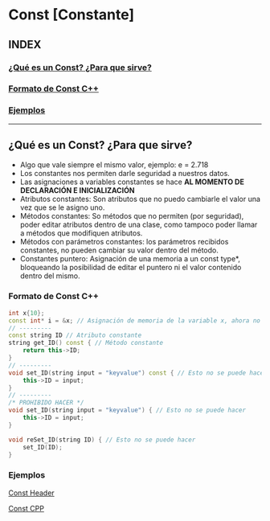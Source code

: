 # Const [Constante]
## INDEX
### [¿Qué es un Const? ¿Para que sirve?]()
### [Formato de Const C++]()
### [Ejemplos](#ejemplos)
---

## ¿Qué es un Const? ¿Para que sirve?
* Algo que vale siempre el mismo valor, ejemplo: e = 2.718
* Los constantes nos permiten darle seguridad a nuestros datos.
* Las asignaciones a variables constantes se hace **AL MOMENTO DE DECLARACIÓN E INICIALIZACIÓN**
* Atributos constantes: Son atributos que no puedo cambiarle el valor una vez que se le asigno uno.
* Métodos constantes: So métodos que no permiten (por seguridad), poder editar atributos dentro de una clase, como tampoco poder llamar a métodos que modifiquen atributos.
* Métodos con parámetros constantes: los parámetros recibidos constantes, no pueden cambiar su valor dentro del método.
* Constantes puntero: Asignación de una memoria a un const type*, bloqueando la posibilidad de editar el puntero ni el valor contenido dentro del mismo.

### Formato de Const C++
```cpp
int x{10};
const int* i = &x; // Asignación de memoria de la variable x, ahora no puedo editar el *i ni el valor contenido dentro de esa localización
// ---------
const string ID // Atributo constante
string get_ID() const { // Método constante
    return this->ID;
}
// ---------
void set_ID(string input = "keyvalue") const { // Esto no se puede hacer
    this->ID = input;
}
// ---------
/* PROHIBIDO HACER */
void set_ID(string input = "keyvalue") { // Esto no se puede hacer
    this->ID = input;
}

void reSet_ID(string ID) { // Esto no se puede hacer
    set_ID(ID);
}
```

### Ejemplos
[Const Header](cConst.h)

[Const CPP](cConst.h)